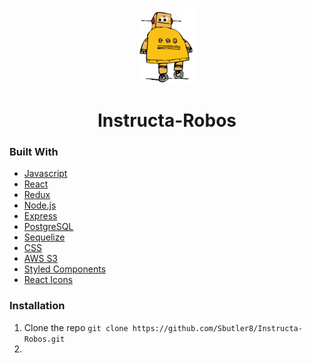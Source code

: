 
<br />
<p align="center">
  <a href="https://instructa-robos.herokuapp.com/">
    <img src="https://raw.githubusercontent.com/Sbutler8/Instructa-Robos/master/frontend/public/images/robot.png" alt="Logo" width="auto" height="120">
  </a>
  
<h1 align="center"> Instructa-Robos </h1>

### Built With

* [Javascript](https://developer.mozilla.org/en-US/docs/Web/JavaScript)
* [React](https://reactjs.org/)
* [Redux](https://redux.js.org/)
* [Node.js](https://nodejs.org/en/)
* [Express](https://expressjs.com/)
* [PostgreSQL](https://www.postgresql.org/)
* [Sequelize](https://sequelize.org/)
* [CSS](https://developer.mozilla.org/en-US/docs/Web/CSS)
* [AWS S3](https://docs.aws.amazon.com/s3/index.html?nc2=h_ql_doc_s3)
* [Styled Components](https://styled-components.com/)
* [React Icons](https://react-icons.github.io/react-icons/)

### Installation

1. Clone the repo `git clone https://github.com/Sbutler8/Instructa-Robos.git`
2. 
